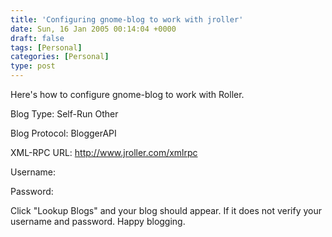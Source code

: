 ```yaml
---
title: 'Configuring gnome-blog to work with jroller'
date: Sun, 16 Jan 2005 00:14:04 +0000
draft: false
tags: [Personal]
categories: [Personal]
type: post
---
```


Here's how to configure gnome-blog to work with Roller.

Blog Type: Self-Run Other

Blog Protocol: BloggerAPI

XML-RPC URL: http://www.jroller.com/xmlrpc

Username:

Password:

Click "Lookup Blogs" and your blog should appear. If it does not verify your username and password. Happy blogging.